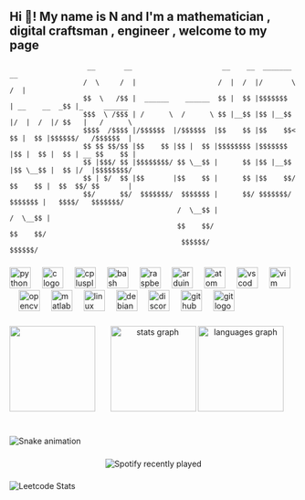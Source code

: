 <h2 align="left">Hi 👋! My name is N and I'm a mathematician , digital craftsman , engineer , welcome to my page </h2>


                       __       __                      __    __  _______               __               
                      /  \     /  |                    /  |  /  |/       \             /  |              
                      $$  \   /$$ |  ______    ______  $$ |  $$ |$$$$$$$  | __    __  _$$ |_     ______  
                      $$$  \ /$$$ | /      \  /      \ $$ |__$$ |$$ |__$$ |/  |  /  |/ $$   |   /      \ 
                      $$$$  /$$$$ |/$$$$$$  |/$$$$$$  |$$    $$ |$$    $$< $$ |  $$ |$$$$$$/   /$$$$$$  |
                      $$ $$ $$/$$ |$$    $$ |$$ |  $$ |$$$$$$$$ |$$$$$$$  |$$ |  $$ |  $$ | __ $$    $$ |
                      $$ |$$$/ $$ |$$$$$$$$/ $$ \__$$ |      $$ |$$ |__$$ |$$ \__$$ |  $$ |/  |$$$$$$$$/ 
                      $$ | $/  $$ |$$       |$$    $$ |      $$ |$$    $$/ $$    $$ |  $$  $$/ $$       |
                      $$/      $$/  $$$$$$$/  $$$$$$$ |      $$/ $$$$$$$/   $$$$$$$ |   $$$$/   $$$$$$$/ 
                                             /  \__$$ |                    /  \__$$ |                    
                                             $$    $$/                     $$    $$/                     
                                              $$$$$$/                       $$$$$$/                      


###

<div align="left">
  <img src="https://cdn.simpleicons.org/python/3776AB" height="37" alt="python logo"  />
  <img width="12" />
  <img src="https://cdn.simpleicons.org/c/A8B9CC" height="37" alt="c logo"  />
  <img width="12" />
  <img src="https://cdn.simpleicons.org/c++/00599C" height="37" alt="cplusplus logo"  />
  <img width="12" />
  <img src="https://skillicons.dev/icons?i=bash" height="37" alt="bash logo"  />
  <img width="12" />
  <img src="https://cdn.simpleicons.org/raspberrypi/A22846" height="37" alt="raspberrypi logo"  />
  <img width="12" />
  <img src="https://cdn.simpleicons.org/arduino/00979D" height="37" alt="arduino logo"  />
  <img width="12" />
  <img src="https://cdn.jsdelivr.net/gh/devicons/devicon/icons/atom/atom-original.svg" height="37" alt="atom logo"  />
  <img width="12" />
  <img src="https://cdn.simpleicons.org/visualstudiocode/007ACC" height="37" alt="vscode logo"  />
  <img width="12" />
  <img src="https://cdn.simpleicons.org/vim/019733" height="37" alt="vim logo"  />
  <img width="12" />
  <img src="https://cdn.jsdelivr.net/gh/devicons/devicon/icons/opencv/opencv-original.svg" height="37" alt="opencv logo"  />
  <img width="12" />
  <img src="https://cdn.jsdelivr.net/gh/devicons/devicon/icons/matlab/matlab-original.svg" height="37" alt="matlab logo"  />
  <img width="12" />
  <img src="https://cdn.simpleicons.org/linux/FCC624" height="37" alt="linux logo"  />
  <img width="12" />
  <img src="https://cdn.simpleicons.org/debian/A81D33" height="37" alt="debian logo"  />
  <img width="12" />
  <img src="https://skillicons.dev/icons?i=discord" height="37" alt="discord logo"  />
  <img width="12" />
  <img src="https://skillicons.dev/icons?i=github" height="37" alt="github logo"  />
  <img width="12" />
  <img src="https://cdn.simpleicons.org/git/F05032" height="37" alt="git logo"  />
</div>

###

<img align="left" height="150" src="https://media2.giphy.com/media/v1.Y2lkPTc5MGI3NjExeTVrZzJpcDhqMHNiOTUzZ2V3d3Nra29hMW85cjczZHJ1aGh0YXY5eCZlcD12MV9pbnRlcm5hbF9naWZfYnlfaWQmY3Q9Zw/JKsDwwPfXJkyUeUc8V/giphy.webp"  />

###

<div align="center">
  <img src="https://github-readme-stats.vercel.app/api?username=Meg4Byte&hide_title=false&hide_rank=false&show_icons=true&include_all_commits=true&count_private=true&disable_animations=false&theme=dracula&locale=en&hide_border=false" height="150" alt="stats graph"  />
  <img src="https://github-readme-stats.vercel.app/api/top-langs?username=Meg4Byte&locale=en&hide_title=false&layout=compact&card_width=320&langs_count=5&theme=codeSTACKr&hide_border=false" height="150" alt="languages graph"  />
</div>

###

<br clear="both">

<img src="https://raw.githubusercontent.com/Meg4Byte/Meg4Byte/output/snake.svg" alt="Snake animation" />

###

<div align="left">
</div>

###

<div align="center">
  <img src="https://spotify-recently-played-readme.vercel.app/api?count=5" alt="Spotify recently played"  />
</div>

###

![Leetcode Stats](https://leetcard.jacoblin.cool/Meg4Byte)

